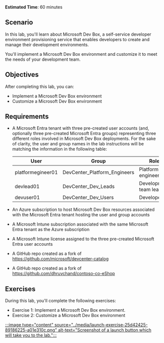 **Estimated Time**: 60 minutes

## Scenario

In this lab, you'll learn about Microsoft Dev Box, a self-service developer environment provisioning service that enables developers to create and manage their development environments.

You'll implement a Microsoft Dev Box environment and customize it to meet the needs of your development team.

## Objectives

After completing this lab, you can:

- Implement a Microsoft Dev Box environment
- Customize a Microsoft Dev Box environment

## Requirements

- A Microsoft Entra tenant with three pre-created user accounts (and, optionally three pre-created Microsoft Entra groups) representing three different roles involved in Microsoft Dev Box deployments. For the sake of clarity, the user and group names in the lab instructions will be matching the information in the following table:

  | User              | Group                        | Role                  |
  | ----------------- | ---------------------------- | --------------------- |
  | platformegineer01 | DevCenter_Platform_Engineers | Platform engineer     |
  | devlead01         | DevCenter_Dev_Leads          | Development team lead |
  | devuser01         | DevCenter_Dev_Users          | Developer             |

- An Azure subscription to host Microsoft Dev Box resources associated with the Microsoft Entra tenant hosting the user and group accounts
- A Microsoft Intune subscription associated with the same Microsoft Entra tenant as the Azure subscription
- A Microsoft Intune license assigned to the three pre-created Microsoft Entra user accounts
- A GitHub repo created as a fork of https://github.com/microsoft/devcenter-catalog
- A GitHub repo created as a fork of https://github.com/dhruvchand/contoso-co-eShop

## Exercises

During this lab, you'll complete the following exercises:

- Exercise 1: Implement a Microsoft Dev Box environment.
- Exercise 2: Customize a Microsoft Dev Box environment

[:::image type="content" source="../media/launch-exercise-25d42425-89186225-a01e310c.png" alt-text="Screenshot of a launch button which will take you to the lab.":::
](https://go.microsoft.com/fwlink/?linkid=2300792)
